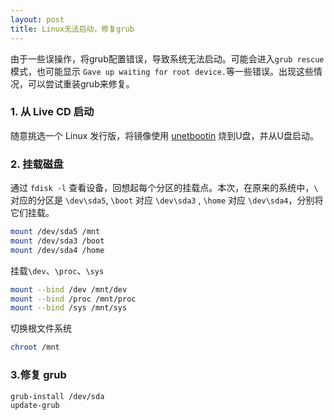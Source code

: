 ```yaml
---
layout: post
title: Linux无法启动，修复grub 
---
```


由于一些误操作，将grub配置错误，导致系统无法启动。可能会进入`grub rescue`模式，也可能显示 `Gave up waiting for root device.`等一些错误。出现这些情况，可以尝试重装grub来修复。

### 1. 从 Live CD 启动

随意挑选一个 Linux 发行版，将镜像使用 [unetbootin](https://unetbootin.github.io/) 烧到U盘，并从U盘启动。

### 2. 挂载磁盘

通过 `fdisk -l` 查看设备，回想起每个分区的挂载点。本次，在原来的系统中，`\` 对应的分区是 `\dev\sda5`, `\boot` 对应 `\dev\sda3` , `\home` 对应 `\dev\sda4`，分别将它们挂载。
```sh
mount /dev/sda5 /mnt
mount /dev/sda3 /boot
mount /dev/sda4 /home
```
挂载`\dev`、`\proc`、`\sys`  
```sh
mount --bind /dev /mnt/dev
mount --bind /proc /mnt/proc
mount --bind /sys /mnt/sys
```
切换根文件系统
```sh
chroot /mnt
```

### 3.修复 grub
```sh
grub-install /dev/sda
update-grub
```




